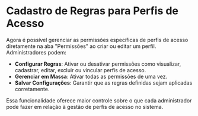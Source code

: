 # Cadastro de Regras para Perfis de Acesso

Agora é possível gerenciar as permissões específicas de perfis de acesso diretamente na aba "Permissões" ao criar ou editar um perfil. Administradores podem:

* **Configurar Regras**: Ativar ou desativar permissões como visualizar, cadastrar, editar, excluir ou vincular perfis de acesso.
* **Gerenciar em Massa**: Ativar todas as permissões de uma vez.
* **Salvar Configurações**: Garantir que as regras definidas sejam aplicadas corretamente.

Essa funcionalidade oferece maior controle sobre o que cada administrador pode fazer em relação à gestão de perfis de acesso no sistema.
